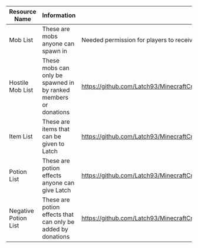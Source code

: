 Resource Name | Information | Link
------ | ------- | -------
Mob List | These are mobs anyone can spawn in | Needed permission for players to receive money.
Hostile Mob List | These mobs can only be spawned in by ranked members or donations | https://github.com/Latch93/MinecraftCrowdControl/blob/master/hostileMobList.yml
Item List | These are items that can be given to Latch | https://github.com/Latch93/MinecraftCrowdControl/blob/master/itemList.yml
Potion List | These are potion effects anyone can give Latch | https://github.com/Latch93/MinecraftCrowdControl/blob/master/potionList.yml
Negative Potion List | These are potion effects that can only be added by donations | https://github.com/Latch93/MinecraftCrowdControl/blob/master/negativePotionEffectsList.yml
